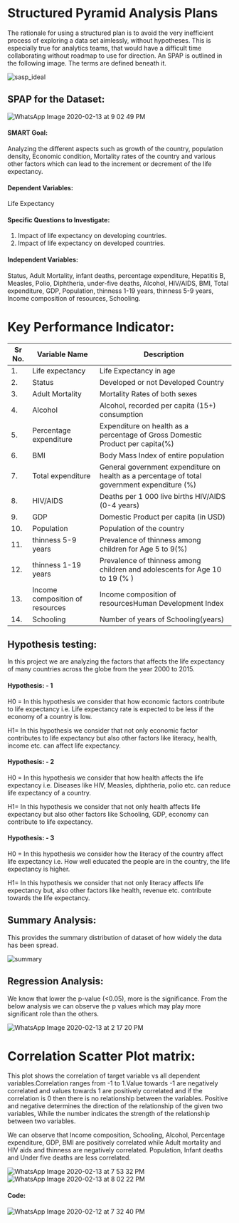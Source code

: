 # Structured Pyramid Analysis Plans
The rationale for using a structured plan is to avoid the very inefficient process of exploring a data set aimlessly, without hypotheses. This is especially true for analytics teams, that would have a difficult time collaborating without roadmap to use for direction.
 An SPAP is outlined in the following image. The terms are defined beneath it.
 
 
 ![sasp_ideal](https://user-images.githubusercontent.com/60514533/74491635-35a29900-4e9a-11ea-9df6-32c54d0a7e5a.PNG)

## SPAP for the Dataset:

![WhatsApp Image 2020-02-13 at 9 02 49 PM](https://user-images.githubusercontent.com/60514533/74494913-55d75580-4ea4-11ea-8783-52891622b6a3.jpeg)


#### SMART Goal:
Analyzing the different aspects such as growth of the country, population density, Economic condition, Mortality rates of the country and various other factors which can lead to the increment or decrement of the life expectancy.
#### Dependent Variables:
Life Expectancy
#### Specific Questions to Investigate:
1. Impact of life expectancy on developing countries.                                                                                       
2. Impact of life expectancy on developed countries.
#### Independent Variables:
Status, Adult Mortality, infant deaths, percentage expenditure, Hepatitis B, Measles, Polio, Diphtheria, under-five deaths, Alcohol, HIV/AIDS, BMI, Total expenditure, GDP, Population, thinness 1-19 years, thinness 5-9 years, Income composition of resources, Schooling.

# Key Performance Indicator:


|Sr No. |Variable Name            |Description                                                                                  |
|-------|-------------------------|---------------------------------------------------------------------------------------------|
|1.	    |Life expectancy          |Life Expectancy in age                                                                       |
|2.	    |Status                   |Developed or not Developed Country                                                           |
|3.	    |Adult Mortality          |Mortality Rates of both sexes                                                                |
|4.	    |Alcohol                  |Alcohol, recorded per capita (15+) consumption                                               |
|5.	    |Percentage expenditure   |Expenditure on health as a percentage of Gross Domestic Product per capita(%)                |
|6.     |BMI                      |Body Mass Index of entire population                                                         |
|7.     |Total expenditure        |General government expenditure on health as a percentage of total government expenditure (%) |
|8.    |HIV/AIDS                 |Deaths per 1 000 live births HIV/AIDS (0-4 years)                                            |
|9.    |GDP                      |Domestic Product per capita (in USD)                                                         |
|10.    |Population               |Population of the country                                                                    |
|11.    |thinness 5-9 years                      |Prevalence of thinness among children for Age 5 to 9(%)                             |
|12.    |thinness 1-19 years               |Prevalence of thinness among children and adolescents for Age 10 to 19 (% )           |
|13.    |Income composition of resources      |Income composition of resourcesHuman Development Index                                       |
|14.    |Schooling                |Number of years of Schooling(years)                                                          |

## Hypothesis testing:
In this project we are analyzing the factors that affects the life expectancy of many countries across the globe from the year 2000 to 2015.

#### Hypothesis: - 1
H0 = In this hypothesis we consider that how economic factors contribute to life expectancy i.e. Life expectancy rate is expected to be less if the economy of a country is low.

H1= In this hypothesis we consider that not only economic factor contributes to life expectancy but also other factors like literacy, health, income etc. can affect life expectancy.

#### Hypothesis: - 2
H0 = In this hypothesis we consider that how health affects the life expectancy i.e. Diseases like HIV, Measles, diphtheria, polio etc. can reduce life expectancy of a country.

H1= In this hypothesis we consider that not only health affects life expectancy but also other factors like Schooling, GDP, economy can contribute to life expectancy.

#### Hypothesis: - 3
H0 = In this hypothesis we consider how the literacy of the country affect life expectancy i.e. How well educated the people are in the country, the life expectancy is higher.

H1= In this hypothesis we consider that not only literacy affects life expectancy but, also other factors like health, revenue etc. contribute towards the life expectancy.


## Summary Analysis:
This provides the summary distribution of dataset of how widely the data has been spread.

![summary](https://user-images.githubusercontent.com/60514533/74390812-5999a800-4dd0-11ea-8bac-2545ac6d2dca.PNG)

## Regression Analysis:

We know that lower the p-value (<0.05), more is the significance. From the below analysis we can observe the p values which may play more significant role than the others.

![WhatsApp Image 2020-02-13 at 2 17 20 PM](https://user-images.githubusercontent.com/60514533/74492121-c29a2200-4e9b-11ea-8037-8cde16504fa7.jpeg)


# Correlation Scatter Plot matrix:
This plot shows the correlation of target variable vs all dependent variables.Correlation ranges from -1 to 1.Value towards -1 are negatively correlated and values towards 1 are positively correlated and if the correlation is 0 then there is no relationship between the variables. Positive and negative determines the direction of the relationship of the given two variables, While the number indicates the strength of the relationship between two variables.

We can observe that Income composition, Schooling, Alcohol, Percentage expenditure, GDP, BMI are positively correlated while Adult mortality and HIV aids and thinness are negatively correlated. Population, Infant deaths and Under five deaths are less correlated.

![WhatsApp Image 2020-02-13 at 7 53 32 PM](https://user-images.githubusercontent.com/60514533/74492594-6932f280-4e9d-11ea-9b34-6aeb79a275d2.jpeg)
![WhatsApp Image 2020-02-13 at 8 02 22 PM](https://user-images.githubusercontent.com/60514533/74494063-ec564780-4ea1-11ea-82ca-439e0106809d.jpeg)

#### Code:                                                                                            

![WhatsApp Image 2020-02-12 at 7 32 40 PM](https://user-images.githubusercontent.com/60514533/74390220-982e6300-4dce-11ea-95b2-21970f0119e1.jpeg)
